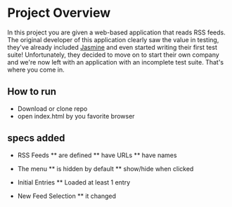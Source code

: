 # Project Overview

In this project you are given a web-based application that reads RSS feeds. The original developer of this application clearly saw the value in testing, they've already included [Jasmine](http://jasmine.github.io/) and even started writing their first test suite! Unfortunately, they decided to move on to start their own company and we're now left with an application with an incomplete test suite. That's where you come in.


## How to run

* Download or clone repo 
* open index.html by you favorite browser

## specs added
* RSS Feeds
 **   are defined
 **   have URLs
 **   have names

* The menu
 **  is hidden by default
 **  show/hide when clicked

* Initial Entries
  **  Loaded at least 1 entry

* New Feed Selection
  **  it changed
  